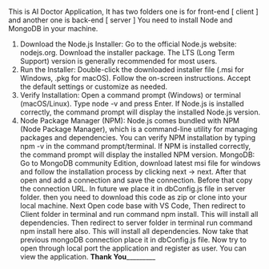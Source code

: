 This is AI Doctor Application, 
It has two folders one is for front-end [ client ] and another one is back-end [ server ]
You need to install Node and MongoDB in your machine.
1. Download the Node.js Installer:
Go to the official Node.js website: nodejs.org. 
Download the installer package. The LTS (Long Term Support) version is generally recommended for most users. 
2. Run the Installer:
Double-click the downloaded installer file (.msi for Windows, .pkg for macOS).
Follow the on-screen instructions. Accept the default settings or customize as needed. 
3. Verify Installation:
Open a command prompt (Windows) or terminal (macOS/Linux).
Type node -v and press Enter.
If Node.js is installed correctly, the command prompt will display the installed Node.js version. 
4. Node Package Manager (NPM):
Node.js comes bundled with NPM (Node Package Manager), which is a command-line utility for managing packages and dependencies. 
You can verify NPM installation by typing npm -v in the command prompt/terminal. 
If NPM is installed correctly, the command prompt will display the installed NPM version.
MongoDB:
Go to MongoDB community Edition, download latest msi file for windows and follow the installation process by clicking next ->  next.
After that open and add a connection and save the connection. Before that copy the connection URL. In future we place it in dbConfig.js file in server folder.
then you need to download this code as zip or clone into your local machine. 
Next 
Open code base with VS Code, 
Then redirect to Client folder in terminal and run command npm install. This will install all dependencies.
Then redirect to server folder in terminal run command npm install here also. This will install all dependencies.
Now take that previous mongoDB connection place it in dbConfig.js file.
Now try to open through local port the application and register as user.
You can view the application.
__________________________________Thank You___________________________________________
